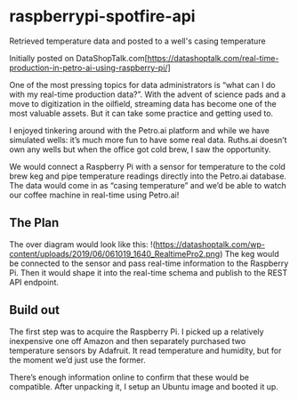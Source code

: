 # raspberrypi-spotfire-api
Retrieved temperature data and posted to a well's casing temperature

Initially posted on DataShopTalk.com[https://datashoptalk.com/real-time-production-in-petro-ai-using-raspberry-pi/]

One of the most pressing topics for data administrators is “what can I do with my real-time production data?”. With the advent of science pads and a move to digitization in the oilfield, streaming data has become one of the most valuable assets. But it can take some practice and getting used to.

I enjoyed tinkering around with the Petro.ai platform and while we have simulated wells: it’s much more fun to have some real data. Ruths.ai doesn’t own any wells but when the office got cold brew, I saw the opportunity.

We would connect a Raspberry Pi with a sensor for temperature to the cold brew keg and pipe temperature readings directly into the Petro.ai database. The data would come in as “casing temperature” and we’d be able to watch our coffee machine in real-time using Petro.ai!

## The Plan
The over diagram would look like this:
!(https://datashoptalk.com/wp-content/uploads/2019/06/061019_1640_RealtimePro2.png)
The keg would be connected to the sensor and pass real-time information to the Raspberry Pi. Then it would shape it into the real-time schema and publish to the REST API endpoint.

## Build out
The first step was to acquire the Raspberry Pi. I picked up a relatively inexpensive one off Amazon and then separately purchased two temperature sensors by Adafruit. It read temperature and humidity, but for the moment we’d just use the former.

There’s enough information online to confirm that these would be compatible. After unpacking it, I setup an Ubuntu image and booted it up.
